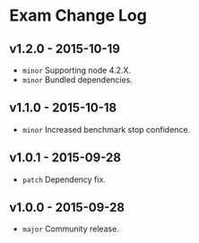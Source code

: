 # Exam Change Log

## v1.2.0 - 2015-10-19
* `minor` Supporting node 4.2.X.
* `minor` Bundled dependencies.

## v1.1.0 - 2015-10-18
* `minor` Increased benchmark stop confidence.

## v1.0.1 - 2015-09-28
* `patch` Dependency fix.

## v1.0.0 - 2015-09-28
* `major` Community release.

